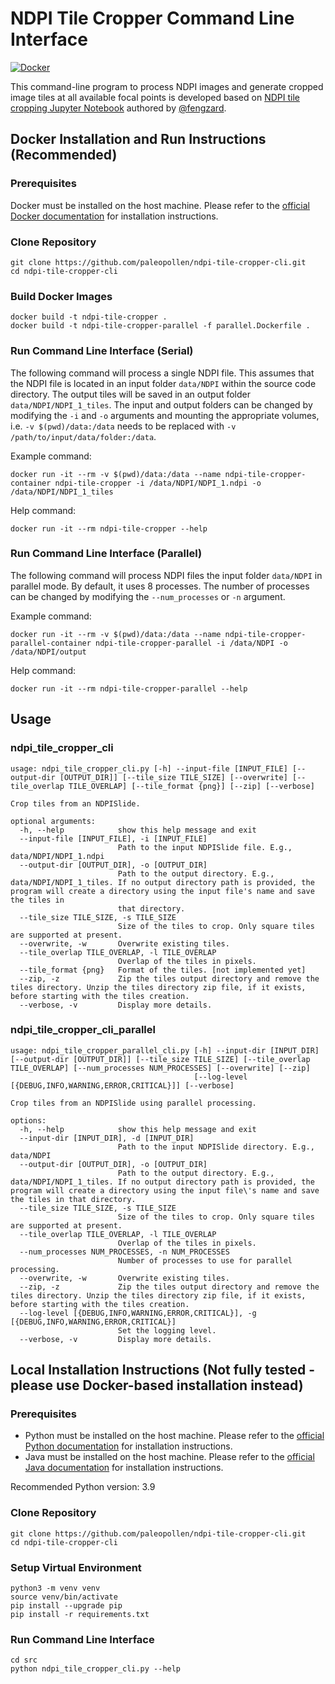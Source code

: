 # NDPI Tile Cropper Command Line Interface

[![Docker](https://github.com/paleopollen/ndpi-tile-cropper-cli/actions/workflows/docker-publish.yml/badge.svg)](https://github.com/paleopollen/ndpi-tile-cropper-cli/actions/workflows/docker-publish.yml)

This command-line program to process NDPI images and generate cropped image tiles at all available focal points is developed based on [NDPI tile cropping Jupyter Notebook](https://github.com/fengzard/open_world_pollen_detection/blob/main/03_NDPI_Slide_Annotation/03_00_ndpi_cropping.ipynb) authored by [@fengzard](https://github.com/fengzard).

## Docker Installation and Run Instructions (Recommended)

### Prerequisites
Docker must be installed on the host machine. Please refer to the [official Docker documentation](https://docs.docker.com/get-docker/) for installation instructions.

### Clone Repository

```shell
git clone https://github.com/paleopollen/ndpi-tile-cropper-cli.git
cd ndpi-tile-cropper-cli
```

### Build Docker Images

```shell
docker build -t ndpi-tile-cropper .
docker build -t ndpi-tile-cropper-parallel -f parallel.Dockerfile .
```

### Run Command Line Interface (Serial)

The following command will process a single NDPI file. This assumes that the NDPI file is located in an input folder `data/NDPI` within the source code directory. 
The output tiles will be saved in an output folder `data/NDPI/NDPI_1_tiles`. The input and output folders can be changed by modifying the `-i` and `-o` arguments and mounting the appropriate volumes, 
i.e. `-v $(pwd)/data:/data` needs to be replaced with `-v /path/to/input/data/folder:/data`.

Example command:

```shell
docker run -it --rm -v $(pwd)/data:/data --name ndpi-tile-cropper-container ndpi-tile-cropper -i /data/NDPI/NDPI_1.ndpi -o /data/NDPI/NDPI_1_tiles
```

Help command:

```shell
docker run -it --rm ndpi-tile-cropper --help
```

### Run Command Line Interface (Parallel)

The following command will process NDPI files the input folder `data/NDPI` in parallel mode. By default, it uses 8 processes. 
The number of processes can be changed by modifying the `--num_processes` or `-n` argument.

Example command:

```shell
docker run -it --rm -v $(pwd)/data:/data --name ndpi-tile-cropper-parallel-container ndpi-tile-cropper-parallel -i /data/NDPI -o /data/NDPI/output
```

Help command:

```shell
docker run -it --rm ndpi-tile-cropper-parallel --help
```

## Usage


### ndpi_tile_cropper_cli

```shell
usage: ndpi_tile_cropper_cli.py [-h] --input-file [INPUT_FILE] [--output-dir [OUTPUT_DIR]] [--tile_size TILE_SIZE] [--overwrite] [--tile_overlap TILE_OVERLAP] [--tile_format {png}] [--zip] [--verbose]

Crop tiles from an NDPISlide.

optional arguments:
  -h, --help            show this help message and exit
  --input-file [INPUT_FILE], -i [INPUT_FILE]
                        Path to the input NDPISlide file. E.g., data/NDPI/NDPI_1.ndpi
  --output-dir [OUTPUT_DIR], -o [OUTPUT_DIR]
                        Path to the output directory. E.g., data/NDPI/NDPI_1_tiles. If no output directory path is provided, the program will create a directory using the input file's name and save the tiles in
                        that directory.
  --tile_size TILE_SIZE, -s TILE_SIZE
                        Size of the tiles to crop. Only square tiles are supported at present.
  --overwrite, -w       Overwrite existing tiles.
  --tile_overlap TILE_OVERLAP, -l TILE_OVERLAP
                        Overlap of the tiles in pixels.
  --tile_format {png}   Format of the tiles. [not implemented yet]
  --zip, -z             Zip the tiles output directory and remove the tiles directory. Unzip the tiles directory zip file, if it exists, before starting with the tiles creation.
  --verbose, -v         Display more details.
```

### ndpi_tile_cropper_cli_parallel

```shell
usage: ndpi_tile_cropper_parallel_cli.py [-h] --input-dir [INPUT_DIR] [--output-dir [OUTPUT_DIR]] [--tile_size TILE_SIZE] [--tile_overlap TILE_OVERLAP] [--num_processes NUM_PROCESSES] [--overwrite] [--zip]
                                         [--log-level [{DEBUG,INFO,WARNING,ERROR,CRITICAL}]] [--verbose]

Crop tiles from an NDPISlide using parallel processing.

options:
  -h, --help            show this help message and exit
  --input-dir [INPUT_DIR], -d [INPUT_DIR]
                        Path to the input NDPISlide directory. E.g., data/NDPI
  --output-dir [OUTPUT_DIR], -o [OUTPUT_DIR]
                        Path to the output directory. E.g., data/NDPI/NDPI_1_tiles. If no output directory path is provided, the program will create a directory using the input file\'s name and save the tiles in that directory.
  --tile_size TILE_SIZE, -s TILE_SIZE
                        Size of the tiles to crop. Only square tiles are supported at present.
  --tile_overlap TILE_OVERLAP, -l TILE_OVERLAP
                        Overlap of the tiles in pixels.
  --num_processes NUM_PROCESSES, -n NUM_PROCESSES
                        Number of processes to use for parallel processing.
  --overwrite, -w       Overwrite existing tiles.
  --zip, -z             Zip the tiles output directory and remove the tiles directory. Unzip the tiles directory zip file, if it exists, before starting with the tiles creation.
  --log-level [{DEBUG,INFO,WARNING,ERROR,CRITICAL}], -g [{DEBUG,INFO,WARNING,ERROR,CRITICAL}]
                        Set the logging level.
  --verbose, -v         Display more details.
```

## Local Installation Instructions (Not fully tested - please use Docker-based installation instead)

### Prerequisites
- Python must be installed on the host machine. Please refer to the [official Python documentation](https://www.python.org/downloads/) for installation instructions.
- Java must be installed on the host machine. Please refer to the [official Java documentation](https://www.java.com/en/download/) for installation instructions.

Recommended Python version: 3.9

### Clone Repository

```shell
git clone https://github.com/paleopollen/ndpi-tile-cropper-cli.git
cd ndpi-tile-cropper-cli
```

### Setup Virtual Environment

```shell
python3 -m venv venv
source venv/bin/activate
pip install --upgrade pip
pip install -r requirements.txt
```

### Run Command Line Interface

```shell
cd src
python ndpi_tile_cropper_cli.py --help
```

